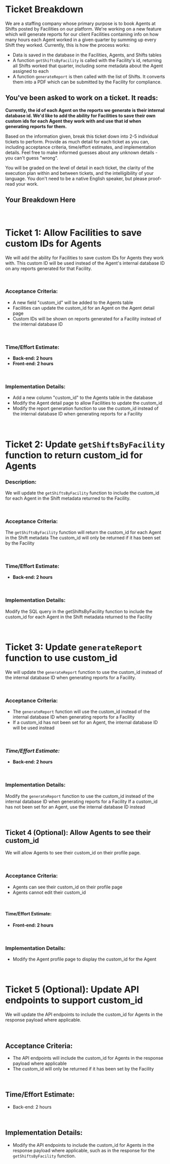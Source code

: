 # Ticket Breakdown

We are a staffing company whose primary purpose is to book Agents at Shifts posted by Facilities on our platform. We're working on a new feature which will generate reports for our client Facilities containing info on how many hours each Agent worked in a given quarter by summing up every Shift they worked. Currently, this is how the process works:

- Data is saved in the database in the Facilities, Agents, and Shifts tables
- A function `getShiftsByFacility` is called with the Facility's id, returning all Shifts worked that quarter, including some metadata about the Agent assigned to each
- A function `generateReport` is then called with the list of Shifts. It converts them into a PDF which can be submitted by the Facility for compliance.

## You've been asked to work on a ticket. It reads:

**Currently, the id of each Agent on the reports we generate is their internal database id. We'd like to add the ability for Facilities to save their own custom ids for each Agent they work with and use that id when generating reports for them.**

Based on the information given, break this ticket down into 2-5 individual tickets to perform. Provide as much detail for each ticket as you can, including acceptance criteria, time/effort estimates, and implementation details. Feel free to make informed guesses about any unknown details - you can't guess "wrong".

You will be graded on the level of detail in each ticket, the clarity of the execution plan within and between tickets, and the intelligibility of your language. You don't need to be a native English speaker, but please proof-read your work.

## Your Breakdown Here

<br>

# **Ticket 1**: Allow Facilities to save custom IDs for Agents

We will add the ability for Facilities to save custom IDs for Agents they work with. This custom ID will be used instead of the Agent's internal database ID on any reports generated for that Facility.

<br>

### **Acceptance Criteria**:

- A new field "custom_id" will be added to the Agents table
- Facilities can update the custom_id for an Agent on the Agent detail page
- Custom IDs will be shown on reports generated for a Facility instead of the internal database ID

<br>

### **Time/Effort Estimate:**

- **Back-end: 2 hours**
- **Front-end: 2 hours**

<br>

### Implementation Details:

- Add a new column "custom_id" to the Agents table in the database
- Modify the Agent detail page to allow Facilities to update the custom_id
- Modify the report generation function to use the custom_id instead of the internal database ID when generating reports for a Facility

<br>

# **Ticket 2**: Update `getShiftsByFacility` function to return custom_id for Agents

### **Description**:

We will update the `getShiftsByFacility` function to include the custom_id for each Agent in the Shift metadata returned to the Facility.

<br>

### **Acceptance Criteria**:

The `getShiftsByFacility` function will return the custom_id for each Agent in the Shift metadata
The custom_id will only be returned if it has been set by the Facility

<br>

### **Time/Effort Estimate**:

- **Back-end: 2 hours**

<br>

### **Implementation Details**:

Modify the SQL query in the getShiftsByFacility function to include the custom_id for each Agent in the Shift metadata returned to the Facility

<br>

# **Ticket 3**: Update `generateReport` function to use custom_id

We will update the `generateReport` function to use the custom_id instead of the internal database ID when generating reports for a Facility.

<br>

### **Acceptance Criteria**:

- The `generateReport` function will use the custom_id instead of the internal database ID when generating reports for a Facility
- If a custom_id has not been set for an Agent, the internal database ID will be used instead

<br>

### **_Time/Effort Estimate:_**

- **Back-end: 2 hours**

<br>

### **Implementation Details**:

Modify the `generateReport` function to use the custom_id instead of the internal database ID when generating reports for a Facility
If a custom_id has not been set for an Agent, use the internal database ID instead

<br>

## **Ticket 4 (Optional)**: Allow Agents to see their custom_id

We will allow Agents to see their custom_id on their profile page.

<br>

### **Acceptance Criteria**:

- Agents can see their custom_id on their profile page
- Agents cannot edit their custom_id

<br>

#### **Time/Effort Estimate**:

- **Front-end: 2 hours**

<br>

### **Implementation Details**:

- Modify the Agent profile page to display the custom_id for the Agent

<br>

# **Ticket 5 (Optional)**: Update API endpoints to support custom_id

We will update the API endpoints to include the custom_id for Agents in the response payload where applicable.

<br>

## **Acceptance Criteria**:

- The API endpoints will include the custom_id for Agents in the response payload where applicable
- The custom_id will only be returned if it has been set by the Facility

<br>

## **Time/Effort Estimate**:

- Back-end: 2 hours

<br>

## **Implementation Details**:

- Modify the API endpoints to include the custom_id for Agents in the response payload where applicable, such as in the response for the `getShiftsByFacility` function.
